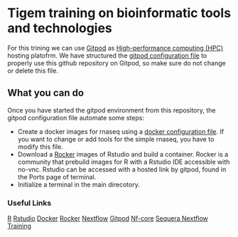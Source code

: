 # Tigem training on bioinformatic tools and technologies

For this trining we can use [Gitpod](https://www.gitpod.io/) as [High-performance computing (HPC)](https://en.wikipedia.org/wiki/High-performance_computing) hosting platofrm. We have structured the [gitpod configuration file](.gitpod.yml) to properly use this github repository on Gitpod, so make sure do not change or delete this file. 

## What you can do

Once you have started the gitpod environment from this repository, the gitpod configuration file automate some steps:
 - Create a docker images for rnaseq using a [docker configuration file](rnaseqdocker). If you want to change or add tools for the simple rnaseq, you have to modify this file.
 - Download a [Rocker](https://rocker-project.org/) images of Rstudio and build a container. Rocker is a community that prebuild images for R with a Rstudio IDE accessible with no-vnc. Rstudio can be accessed with a hosted link by gitpod, found in the Ports page of terminal.
 - Initialize a terminal in the main direcotory.

### Useful Links
[R](https://www.r-project.org/) [Rstudio](https://posit.co/) [Docker](https://www.docker.com/) [Rocker](https://rocker-project.org/) [Nextflow](https://www.nextflow.io/) [Gitpod](https://www.gitpod.io/) [Nf-core](https://nf-co.re/) [Sequera Nextflow Training](https://training.seqera.io/)
